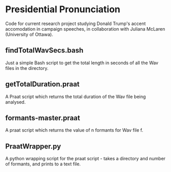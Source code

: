 # Presidential Pronunciation
Code for current research project studying Donald Trump's accent accomodation in campaign speeches, in collaboration with Juliana McLaren (University of Ottawa).

## findTotalWavSecs.bash
Just a simple Bash script to get the total length in seconds of all the Wav files in the directory.

## getTotalDuration.praat
A Praat script which returns the total duration of the Wav file being analysed.

## formants-master.praat
A praat script which returns the value of n formants for Wav file f.

## PraatWrapper.py
A python wrapping script for the praat script - takes a directory and number of formants, and prints to a text file.

